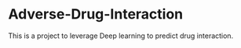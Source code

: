 # Adverse-Drug-Interaction

This is a project to leverage Deep learning to predict drug interaction.

